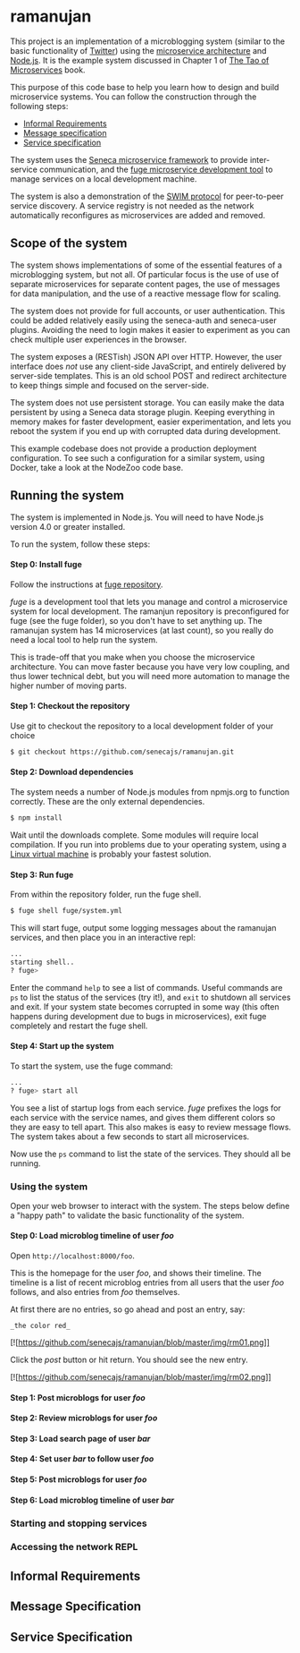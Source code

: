 # ramanujan

This project is an implementation of a microblogging system (similar
to the basic functionality of [Twitter](http://twitter.com)) using the
[microservice architecture](http://www.richardrodger.com/seneca-microservices-nodejs#.VyCjoWQrL-k)
and [Node.js](https://nodejs.org). It is the example system discussed
in Chapter 1 of [The Tao of Microservices](http://bit.ly/rmtaomicro)
book.


This purpose of this code base to help you learn how to design and
build microservice systems. You can follow the construction through
the following steps:

  * [Informal Requirements](informal-requirements)
  * [Message specification](message-specification)
  * [Service specification](service-specification)

The system uses the
[Seneca microservice framework](http://senecajs.org) to provide
inter-service communication, and the
[fuge microservice development tool](github.com/apparatus/fuge) to manage
services on a local development machine.

The system is also a demonstration of the
[SWIM protocol](https://www.cs.cornell.edu/~asdas/research/dsn02-swim.pdf)
for peer-to-peer service discovery. A service registry is not needed
as the network automatically reconfigures as microservices are added
and removed.

## Scope of the system

The system shows implementations of some of the essential features of
a microblogging system, but not all. Of particular focus is the use of
use of separate microservices for separate content pages, the use of
messages for data manipulation, and the use of a reactive message flow
for scaling.

The system does not provide for full accounts, or user
authentication. This could be added relatively easily using the
seneca-auth and seneca-user plugins. Avoiding the need to login makes
it easier to experiment as you can check multiple user experiences in
the browser.

The system exposes a (RESTish) JSON API over HTTP. However, the user
interface does _not_ use any client-side JavaScript, and entirely
delivered by server-side templates. This is an old school POST and
redirect architecture to keep things simple and focused on the
server-side.

The system does not use persistent storage. You can easily make the
data persistent by using a Seneca data storage plugin. Keeping
everything in memory makes for faster development, easier
experimentation, and lets you reboot the system if you end up with
corrupted data during development.

This example codebase does not provide a production deployment
configuration. To see such a configuration for a similar system, using
Docker, take a look at the NodeZoo code base.

## Running the system

The system is implemented in Node.js. You will need to have Node.js
version 4.0 or greater installed.

To run the system, follow these steps:

#### Step 0: Install fuge

Follow the instructions at [fuge repository](https://github.com/apparatus/fuge).

_fuge_ is a development tool that lets you manage and control a
microservice system for local development. The ramanjun repository is
preconfigured for fuge (see the fuge folder), so you don't have to set
anything up. The ramanujan system has 14 microservices (at last
count), so you really do need a local tool to help run the system.

This is trade-off that you make when you choose the microservice
architecture. You can move faster because you have very low coupling,
and thus lower technical debt, but you will need more automation to
manage the higher number of moving parts.

#### Step 1: Checkout the repository

Use git to checkout the repository to a local development folder of your choice

```sh
$ git checkout https://github.com/senecajs/ramanujan.git
```

#### Step 2: Download dependencies

The system needs a number of Node.js modules from npmjs.org to
function correctly. These are the only external dependencies.

```sh
$ npm install
```

Wait until the downloads complete. Some modules will require local
compilation. If you run into problems due to your operating system,
using a [Linux virtual machine](https://www.virtualbox.org/) is
probably your fastest solution.

#### Step 3: Run fuge

From within the repository folder, run the fuge shell.

```sh
$ fuge shell fuge/system.yml
```

This will start fuge, output some logging messages about the ramanujan services, and then place you in an interactive repl:

```sh
...
starting shell..
? fuge> 
```

Enter the command `help` to see a list of commands. Useful commands
are `ps` to list the status of the services (try it!), and `exit` to
shutdown all services and exit. If your system state becomes corrupted
in some way (this often happens during development due to bugs in
microservices), exit fuge completely and restart the fuge shell.


#### Step 4: Start up the system

To start the system, use the fuge command:

```sh
...
? fuge> start all
```

You see a list of startup logs from each service. _fuge_ prefixes the
logs for each service with the service names, and gives them different
colors so they are easy to tell apart. This also makes is easy to
review message flows. The system takes about a few seconds to start
all microservices.

Now use the `ps` command to list the state of the services. They
should all be running.

### Using the system

Open your web browser to interact with the system. The steps below
define a "happy path" to validate the basic functionality of the
system.

#### Step 0: Load microblog timeline of user _foo_

Open `http://localhost:8000/foo`.

This is the homepage for the user _foo_, and shows their timeline. The
timeline is a list of recent microblog entries from all users that the
user _foo_ follows, and also entries from _foo_ themselves.


At first there are no entries, so go ahead and post an entry, say:

    _the color red_

[![https://github.com/senecajs/ramanujan/blob/master/img/rm01.png]]

Click the _post_ button or hit return. You should see the new entry.

[![https://github.com/senecajs/ramanujan/blob/master/img/rm02.png]]

#### Step 1: Post microblogs for user _foo_
#### Step 2: Review microblogs for user _foo_
#### Step 3: Load search page of user _bar_
#### Step 4: Set user _bar_ to follow user _foo_
#### Step 5: Post microblogs for user _foo_
#### Step 6: Load microblog timeline of user _bar_

### Starting and stopping services

### Accessing the network REPL


## Informal Requirements

## Message Specification

## Service Specification



